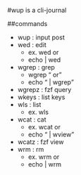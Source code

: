 #wup is a cli-journal

##commands
- wup : input post
- wed : edit
  - ex. wed <key> or 
  - echo <key> | wed
- wgrep : grep
  - wgrep <q> or 
  - echo <q> | wgrep
- wgrepz :  fzf query
- wkeys : list keys
- wls : list 
  - ex. wls <any>
- wcat : cat 
  - ex. wcat <key> or 
  - echo <q> | wview
- wcatz : fzf view
- wrm : rm 
  - ex. wrm <key> or 
  - echo <key> | wrm

